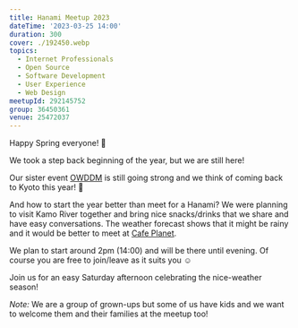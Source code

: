 ```yaml
---
title: Hanami Meetup 2023
dateTime: '2023-03-25 14:00'
duration: 300
cover: ./192450.webp
topics:
  - Internet Professionals
  - Open Source
  - Software Development
  - User Experience
  - Web Design
meetupId: 292145752
group: 36450361
venue: 25472037
---
```


Happy Spring everyone! 👋

We took a step back beginning of the year, but we are still here!

Our sister event [OWDDM](https://www.meetup.com/osaka-web-designers-and-developers-meetup/) is still going strong and we think of coming back to Kyoto this year! 🚀

And how to start the year better than meet for a Hanami? We were planning to visit Kamo River together and bring nice snacks/drinks that we share and have easy conversations.
The weather forecast shows that it might be rainy and it would be better to meet at [Cafe Planet](https://goo.gl/maps/U4dwddrppUBBL9MA8).

We plan to start around 2pm (14:00) and will be there until evening. Of course you are free to join/leave as it suits you ☺️

Join us for an easy Saturday afternoon celebrating the nice-weather season!

*Note:* We are a group of grown-ups but some of us have kids and we want to welcome them and their families at the meetup too!
